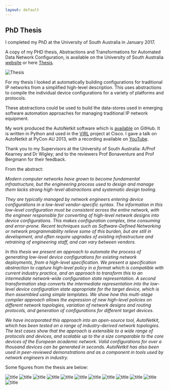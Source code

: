 ```yaml
---
layout: default
---
```


## PhD Thesis

I completed my PhD at the University of South Australia in January 2017.

A copy of my PHD thesis, Abstractions and Transformations for Automated Data Network Configuration, is available on the University of South Australia [website](http://search.ror.unisa.edu.au/record/9916123403601831) or here [Thesis](thesis.pdf).


![Thesis](thesis_thumbnail.png)

For my thesis I looked at automatically building configurations for traditional IP networks from a simplified high-level description. This uses abstractions to compile the individual device configurations for a variety of platforms and protocols.

These abstractions could be used to build the data-stores used in emerging software automation approaches for managing traditional IP network equipment.

My work produced the AutoNetkit software which is [available](https://github.com/sk2/autonetkit) on GitHub. It is written in Python and used in the [VIRL](http://virl.cisco.com/) project at Cisco. I gave a talk on AutoNetkit at PyCon AU 2013, with a recording available on [YouTube](https://www.youtube.com/watch?v=EGK5jjyUBCQ).

Thank you to my Supervisors at the University of South Australia: A/Prof Kearney and Dr Wigley; and to the reviewers Prof Bonaventure and Prof Bergmann for their feedback.

From the abstract:

*Modern computer networks have grown to become fundamental infrastructure, but the engineering process used to design and manage them lacks strong high-level abstractions and systematic design tooling.*

*They are typically managed by network engineers entering device configurations in a low-level vendor-specific syntax. The information in this low-level configuration must be consistent across the entire network, with the engineer responsible for converting of high-level network designs into device configurations. This makes configuration complex, time consuming and error-prone.  Recent techniques such as Software-Defined Networking or network programmability relieve some of this burden, but are still in development, and often require upgrades of existing infrastructure and retraining of engineering staff, and can vary between vendors.*

*In this thesis we present an approach to automate the process of generating low-level device configurations for existing network deployments, from a high-level specification. We present a specification abstraction to capture high-level policy in a format which is compatible with current industry practice, and an approach to transform this to an intermediate network-wide configuration state representation. A second transformation step converts the intermediate representation into the low-level device configuration state appropriate for the target device, which is then assembled using simple templates. We show how this multi-stage compiler approach allows the expression of new high-level policies on different network topologies, variation of network designs and routing protocols, and generation of configurations for different target devices.*

*We have incorporated this approach into an open-source tool, AutoNetkit, which has been tested on a range of industry-derived network topologies. The test cases show that the approach is extensible to a wide range of protocols and devices, and scalable up to the a size comparable to the core devices of the European academic network. Valid configurations for over a thousand devices can be generated in seconds. AutoNetkit has also been used in peer-reviewed demonstrations and as a component in tools used by network engineers in industry.*

Some figures from the thesis are below:

![title](images/flowchart.png)
![title](images/fig_4_35.png) 
![title](images/fig_4_43.png) 
![title](images/fig_5_21.png) 
![title](images/fig_7_1.png) 
![title](images/fig_7_4.png)
 ![title](images/fig_8_5.png) 
 ![title](images/fig_8_12.png)
  ![title](images/fig_8_26.png) 
  ![title](images/fig_8_29.png) 
  ![title](images/fig_8_41.png) 
  ![title](images/fig_9_18.png) 
  
